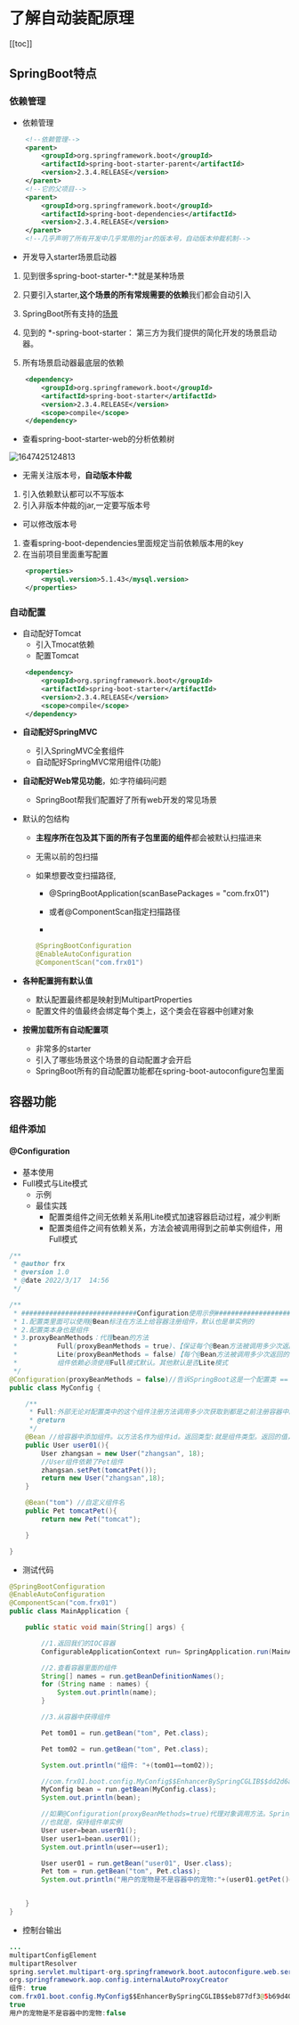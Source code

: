 # 了解自动装配原理

[[toc]]

## SpringBoot特点

### 依赖管理

+ 依赖管理

```xml
  	<!--依赖管理-->
	<parent>
        <groupId>org.springframework.boot</groupId>
        <artifactId>spring-boot-starter-parent</artifactId>
        <version>2.3.4.RELEASE</version>
    </parent>
	<!--它的父项目-->
	<parent>
    	<groupId>org.springframework.boot</groupId>
    	<artifactId>spring-boot-dependencies</artifactId>
    	<version>2.3.4.RELEASE</version>
    </parent>
	<!--几乎声明了所有开发中几乎常用的jar的版本号，自动版本仲裁机制-->
```

+ 开发导入starter场景启动器

1. 见到很多spring-boot-starter-*:\*就是某种场景
2. 只要引入starter,**这个场景的所有常规需要的依赖**我们都会自动引入

3. SpringBoot所有支持的[场景](https://docs.spring.io/spring-boot/docs/current/reference/html/using-spring-boot.html#using-boot-starter)
4. 见到的  *-spring-boot-starter： 第三方为我们提供的简化开发的场景启动器。
5. 所有场景启动器最底层的依赖

```xml
  	<dependency>
      	<groupId>org.springframework.boot</groupId>
      	<artifactId>spring-boot-starter</artifactId>
      	<version>2.3.4.RELEASE</version>
      	<scope>compile</scope>
    </dependency>
```

+ 查看spring-boot-starter-web的分析依赖树

![1647425124813](./images/03/01.png)

+ 无需关注版本号，**自动版本仲裁**

1. 引入依赖默认都可以不写版本
2. 引入非版本仲裁的jar,一定要写版本号

+ 可以修改版本号

1. 查看spring-boot-dependencies里面规定当前依赖版本用的key
2. 在当前项目里面重写配置

```xml
 	<properties>
        <mysql.version>5.1.43</mysql.version>
    </properties>
```

### 自动配置

+ 自动配好Tomcat
  + 引入Tmocat依赖
  + 配置Tomcat

```xml
  	<dependency>
      	<groupId>org.springframework.boot</groupId>
      	<artifactId>spring-boot-starter</artifactId>
      	<version>2.3.4.RELEASE</version>
      	<scope>compile</scope>
    </dependency>
```

+ **自动配好SpringMVC**

  + 引入SpringMVC全套组件
  + 自动配好SpringMVC常用组件(功能)

+ **自动配好Web常见功能**，如:字符编码问题

  + SpringBoot帮我们配置好了所有web开发的常见场景

+ 默认的包结构

  + **主程序所在包及其下面的所有子包里面的组件**都会被默认扫描进来

  + 无需以前的包扫描

  + 如果想要改变扫描路径,

    + @SpringBootApplication(scanBasePackages = "com.frx01")

    + 或者@ComponentScan指定扫描路径

    + 

      ```java
      @SpringBootConfiguration
      @EnableAutoConfiguration
      @ComponentScan("com.frx01")
      ```

+ **各种配置拥有默认值**
  + 默认配置最终都是映射到MultipartProperties
  + 配置文件的值最终会绑定每个类上，这个类会在容器中创建对象
+ **按需加载所有自动配置项**
  + 非常多的starter
  + 引入了哪些场景这个场景的自动配置才会开启
  + SpringBoot所有的自动配置功能都在spring-boot-autoconfigure包里面

## 容器功能

### 组件添加

#### **@Configuration**

+ 基本使用
+ Full模式与Lite模式
  + 示例
  + 最佳实践
    + 配置类组件之间无依赖关系用Lite模式加速容器启动过程，减少判断
    + 配置类组件之间有依赖关系，方法会被调用得到之前单实例组件，用Full模式

```java
/**
 * @author frx
 * @version 1.0
 * @date 2022/3/17  14:56
 */

/**
 * #############################Configuration使用示例######################################################
 * 1.配置类里面可以使用@Bean标注在方法上给容器注册组件，默认也是单实例的
 * 2.配置类本身也是组件
 * 3.proxyBeanMethods：代理bean的方法
 *          Full(proxyBeanMethods = true)、【保证每个@Bean方法被调用多少次返回的组件都是单实例的】
 *          Lite(proxyBeanMethods = false)【每个@Bean方法被调用多少次返回的组件都是新创建的】
 *          组件依赖必须使用Full模式默认。其他默认是否Lite模式
 */
@Configuration(proxyBeanMethods = false)//告诉SpringBoot这是一个配置类 == 配置文件
public class MyConfig {

    /**
     * Full:外部无论对配置类中的这个组件注册方法调用多少次获取到都是之前注册容器中的单实例对象
     * @return
     */
    @Bean //给容器中添加组件。以方法名作为组件id。返回类型:就是组件类型。返回的值，就是组件中在容器中的实例
    public User user01(){
        User zhangsan = new User("zhangsan", 18);
        //User组件依赖了Pet组件
        zhangsan.setPet(tomcatPet());
        return new User("zhangsan",18);
    }

    @Bean("tom") //自定义组件名
    public Pet tomcatPet(){
        return new Pet("tomcat");

    }

}
```

+ 测试代码

```java
@SpringBootConfiguration
@EnableAutoConfiguration
@ComponentScan("com.frx01")
public class MainApplication {

    public static void main(String[] args) {

        //1.返回我们的IOC容器
        ConfigurableApplicationContext run= SpringApplication.run(MainApplication.class,args);

        //2.查看容器里面的组件
        String[] names = run.getBeanDefinitionNames();
        for (String name : names) {
            System.out.println(name);
        }

        //3.从容器中获得组件

        Pet tom01 = run.getBean("tom", Pet.class);

        Pet tom02 = run.getBean("tom", Pet.class);

        System.out.println("组件: "+(tom01==tom02));

        //com.frx01.boot.config.MyConfig$$EnhancerBySpringCGLIB$$dd2d6a55@6bfdb014
        MyConfig bean = run.getBean(MyConfig.class);
        System.out.println(bean);

        //如果@Configuration(proxyBeanMethods=true)代理对象调用方法。SpringBoot总会检查这个组件是否在容器中有
        //也就是，保持组件单实例
        User user=bean.user01();
        User user1=bean.user01();
        System.out.println(user==user1);

        User user01 = run.getBean("user01", User.class);
        Pet tom = run.getBean("tom", Pet.class);
        System.out.println("用户的宠物是不是容器中的宠物:"+(user01.getPet()==tom));


    }
}
```

+ 控制台输出

```java
...
multipartConfigElement
multipartResolver
spring.servlet.multipart-org.springframework.boot.autoconfigure.web.servlet.MultipartProperties
org.springframework.aop.config.internalAutoProxyCreator
组件: true
com.frx01.boot.config.MyConfig$$EnhancerBySpringCGLIB$$eb877df3@5b69d40d
true
用户的宠物是不是容器中的宠物:false
```


